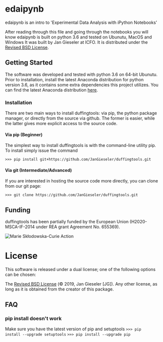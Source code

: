 # edaipynb
edaipynb is an intro to 'Experimental Data Analysis with iPython Notebooks'

After reading through this file and going through the notebooks you will know
edaipynb is built on python 3.6 and tested on Ubunutu, MacOS and Windows
It was built by Jan Gieseler at ICFO. 
It is distributed under the [Revised BSD License](https://en.wikipedia.org/wiki/BSD_licenses).

## Getting Started
The software was developed and tested with python 3.6 on 64-bit Ubunutu. Prior to installation, install the latest  Anaconda distribution for python version 3.6, as it contains some extra dependencies this project utilizes.
You can find the latest Anaconda distribution [here](https://www.continuum.io/downloads). 

### Installation
There are two main ways to install duffingtools: via pip, the python package manager, or directly from the source via github. The former is easier, while the latter gives more explicit access to the source code.

#### Via pip (Beginner)
The simplest way to install duffingtools is with the command-line utility pip. To install simply issue the command

```>>> pip install git+https://github.com/JanGieseler/duffingtools.git```


#### Via git (Intermediate/Advanced)
If you are interested in hosting the source code more directly, you can clone from our git page:

```>>> git clone https://github.com/JanGieseler/duffingtools.git```


## Funding
duffingtools has been partially funded by the European Union (H2020-MSCA-IF-2014 under REA grant Agreement No. 655369).

![Marie Skłodowska-Curie Action](/docs/images/MC_EU_logo_small.png?raw=true "Marie Skłodowska-Curie Action")

# License
This software is released under a dual license; one of the following options can be chosen:

The [Revised BSD License](https://opensource.org/licenses/BSD-2-Clause) (© 2019, Jan Gieseler [JG]).
Any other license, as long as it is obtained from the creator of this package.

## FAQ
### pip install doesn't work
Make sure you have the latest version of pip and setuptools
```>>> pip install --upgrade setuptools```
```>>> pip install --upgrade pip```

